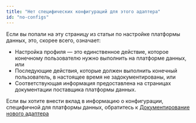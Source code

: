 ```yaml
---
title: "Нет специфических конфигураций для этого адаптера"
id: "no-configs"
---
```


Если вы попали на эту страницу из статьи по настройке платформы данных, это, скорее всего, означает:

- Настройка профиля — это единственное действие, которое конечному пользователю нужно выполнить на платформе данных, или
- Последующие действия, которые должен выполнить конечный пользователь, в настоящее время не задокументированы, или
- Соответствующая информация предоставлена на страницах документации поставщика платформы данных.

Если вы хотите внести вклад в информацию о конфигурации, специфичной для платформы данных, обратитесь к [Документирование нового адаптера](/guides/adapter-creation)